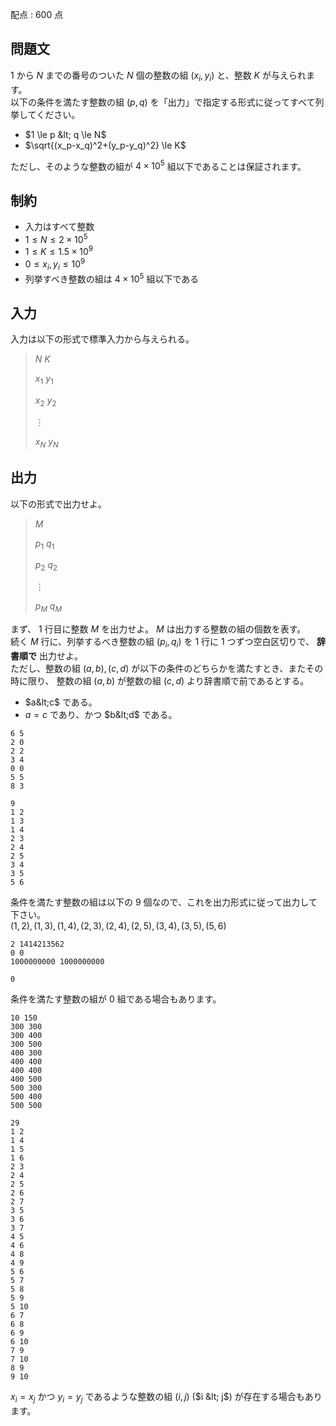 配点 : $600$ 点

## 問題文

$1$ から $N$ までの番号のついた $N$ 個の整数の組 $(x_i,y_i)$ と、整数 $K$ が与えられます。<br>
以下の条件を満たす整数の組 $(p,q)$ を「出力」で指定する形式に従ってすべて列挙してください。

- $1 \le p &lt; q \le N$
- $\sqrt{(x_p-x_q)^2+(y_p-y_q)^2} \le K$

ただし、そのような整数の組が $4 \times 10^5$ 組以下であることは保証されます。

## 制約

- 入力はすべて整数
- $1 \le N \le 2 \times 10^5$
- $1 \le K \le 1.5 \times 10^9$
- $0 \le x_i,y_i \le 10^9$
- 列挙すべき整数の組は $4 \times 10^5$ 組以下である

## 入力

入力は以下の形式で標準入力から与えられる。

> $N$ $K$
> 
> $x_1$ $y_1$
> 
> $x_2$ $y_2$
> 
> $\vdots$
> 
> $x_N$ $y_N$

## 出力

以下の形式で出力せよ。

> $M$
> 
> $p_1$ $q_1$
> 
> $p_2$ $q_2$
> 
> $\vdots$
> 
> $p_M$ $q_M$

まず、 $1$ 行目に整数 $M$ を出力せよ。 $M$ は出力する整数の組の個数を表す。<br>
続く $M$ 行に、列挙するべき整数の組 $(p_i,q_i)$ を $1$ 行に $1$ つずつ空白区切りで、 **辞書順で** 出力せよ。<br>
ただし、整数の組 $(a,b),(c,d)$ が以下の条件のどちらかを満たすとき、またその時に限り、 整数の組 $(a,b)$ が整数の組 $(c,d)$ より辞書順で前であるとする。  

- $a&lt;c$ である。
- $a=c$ であり、かつ $b&lt;d$ である。

```input1
6 5
2 0
2 2
3 4
0 0
5 5
8 3
```

```output1
9
1 2
1 3
1 4
2 3
2 4
2 5
3 4
3 5
5 6
```

条件を満たす整数の組は以下の $9$ 個なので、これを出力形式に従って出力して下さい。<br>
$(1,2),(1,3),(1,4),(2,3),(2,4),(2,5),(3,4),(3,5),(5,6)$

```input2
2 1414213562
0 0
1000000000 1000000000
```

```output2
0
```

条件を満たす整数の組が $0$ 組である場合もあります。

```input3
10 150
300 300
300 400
300 500
400 300
400 400
400 400
400 500
500 300
500 400
500 500
```

```output3
29
1 2
1 4
1 5
1 6
2 3
2 4
2 5
2 6
2 7
3 5
3 6
3 7
4 5
4 6
4 8
4 9
5 6
5 7
5 8
5 9
5 10
6 7
6 8
6 9
6 10
7 9
7 10
8 9
9 10
```

$x_i=x_j$ かつ $y_i=y_j$ であるような整数の組 $(i,j)$ ($i &lt; j$) が存在する場合もあります。